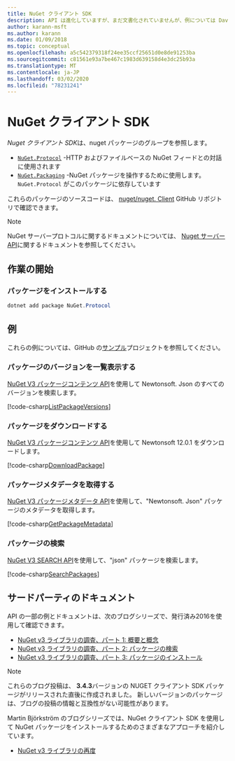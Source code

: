 ```yaml
---
title: NuGet クライアント SDK
description: API は進化していますが、まだ文書化されていませんが、例については Dave Glick のブログを参照してください。
author: karann-msft
ms.author: karann
ms.date: 01/09/2018
ms.topic: conceptual
ms.openlocfilehash: a5c542379318f24ee35ccf25651d0e8de91253ba
ms.sourcegitcommit: c81561e93a7be467c1983d639158d4e3dc25b93a
ms.translationtype: MT
ms.contentlocale: ja-JP
ms.lasthandoff: 03/02/2020
ms.locfileid: "78231241"
---
```

# <a name="nuget-client-sdk"></a>NuGet クライアント SDK

*Nuget クライアント SDK*は、nuget パッケージのグループを参照します。

* [`NuGet.Protocol`](https://www.nuget.org/packages/NuGet.Protocol) -HTTP およびファイルベースの NuGet フィードとの対話に使用されます
* [`NuGet.Packaging`](https://www.nuget.org/packages/NuGet.Packaging) -NuGet パッケージを操作するために使用します。 `NuGet.Protocol` がこのパッケージに依存しています

これらのパッケージのソースコードは、 [nuget/nuget. Client](https://github.com/NuGet/NuGet.Client) GitHub リポジトリで確認できます。

> [!Note]
> NuGet サーバープロトコルに関するドキュメントについては、 [Nuget サーバー API](~/api/overview.md)に関するドキュメントを参照してください。

## <a name="getting-started"></a>作業の開始

### <a name="install-the-package"></a>パッケージをインストールする

```ps1
dotnet add package NuGet.Protocol
```

## <a name="examples"></a>例

これらの例については、GitHub の[サンプル](https://github.com/NuGet/Samples/tree/master/NuGetProtocolSamples)プロジェクトを参照してください。

### <a name="list-package-versions"></a>パッケージのバージョンを一覧表示する

[NuGet V3 パッケージコンテンツ API](../api/package-base-address-resource.md#enumerate-package-versions)を使用して Newtonsoft. Json のすべてのバージョンを検索します。

[!code-csharp[ListPackageVersions](~/../nuget-samples/NuGetProtocolSamples/Program.cs?name=ListPackageVersions)]

### <a name="download-a-package"></a>パッケージをダウンロードする

[NuGet V3 パッケージコンテンツ API](../api/package-base-address-resource.md)を使用して Newtonsoft 12.0.1 をダウンロードします。

[!code-csharp[DownloadPackage](~/../nuget-samples/NuGetProtocolSamples/Program.cs?name=DownloadPackage)]

### <a name="get-package-metadata"></a>パッケージメタデータを取得する

[NuGet V3 パッケージメタデータ API](../api/registration-base-url-resource.md)を使用して、"Newtonsoft. Json" パッケージのメタデータを取得します。

[!code-csharp[GetPackageMetadata](~/../nuget-samples/NuGetProtocolSamples/Program.cs?name=GetPackageMetadata)]

### <a name="search-packages"></a>パッケージの検索

[NuGet V3 SEARCH API](../api/search-query-service-resource.md)を使用して、"json" パッケージを検索します。

[!code-csharp[SearchPackages](~/../nuget-samples/NuGetProtocolSamples/Program.cs?name=SearchPackages)]

## <a name="third-party-documentation"></a>サードパーティのドキュメント

API の一部の例とドキュメントは、次のブログシリーズで、発行済み2016を使用して確認できます。

- [NuGet v3 ライブラリの調査、パート 1: 概要と概念](http://daveaglick.com/posts/exploring-the-nuget-v3-libraries-part-1)
- [NuGet v3 ライブラリの調査、パート 2: パッケージの検索](http://daveaglick.com/posts/exploring-the-nuget-v3-libraries-part-2)
- [NuGet v3 ライブラリの調査、パート 3: パッケージのインストール](http://daveaglick.com/posts/exploring-the-nuget-v3-libraries-part-3)

> [!Note]
> これらのブログ投稿は、 **3.4.3**バージョンの NUGET クライアント SDK パッケージがリリースされた直後に作成されました。
> 新しいバージョンのパッケージは、ブログの投稿の情報と互換性がない可能性があります。

Martin Björkström のブログシリーズでは、NuGet クライアント SDK を使用して NuGet パッケージをインストールするためのさまざまなアプローチを紹介しています。

- [NuGet v3 ライブラリの再度](https://martinbjorkstrom.com/posts/2018-09-19-revisiting-nuget-client-libraries)
